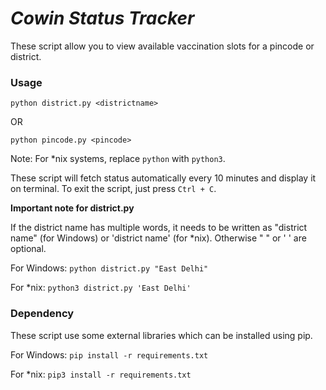 # _Cowin Status Tracker_
These script allow you to view available vaccination slots for a pincode or district.

### Usage
`python district.py <districtname>`

OR

`python pincode.py <pincode>`

Note: For *nix systems, replace `python` with `python3`.

These script will fetch status automatically every 10 minutes and display it on terminal. To exit the script, just press `Ctrl + C`.

**Important note for district.py**

If the district name has multiple words, it needs to be written as "district name" (for Windows) or 'district name' (for *nix). Otherwise " " or ' ' are optional.

For Windows:
`python district.py "East Delhi"`

For *nix:
`python3 district.py 'East Delhi'`

### Dependency
These script use some external libraries which can be installed using pip.

For Windows:
`pip install -r requirements.txt`

For *nix:
`pip3 install -r requirements.txt`
